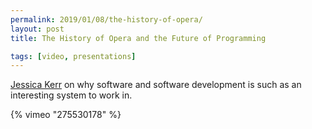 ```yaml
---
permalink: 2019/01/08/the-history-of-opera/
layout: post
title: The History of Opera and the Future of Programming

tags: [video, presentations]
---
```


<a href="https://twitter.com/jessitron">Jessica Kerr</a> on why software and software development is such as an interesting system to work in.

{% vimeo "275530178" %}
